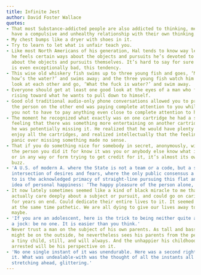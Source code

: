 ```yaml
---
title: Infinite Jest
author: David Foster Wallace
quotes:
- That most Substance-addicted people are also addicted to thinking, meaning they
  have a compulsive and unhealthy relationship with their own thinking.
- My chest bumps like a dryer with shoes in it.
- Try to learn to let what is unfair teach you.
- Like most North Americans of his generation, Hal tends to know way less about why
  he feels certain ways about the objects and pursuits he’s devoted to than he does
  about the objects and pursuits themselves. It’s hard to say for sure whether this
  is even exceptionally bad, this tendency.
- This wise old whiskery fish swims up to three young fish and goes, ‘Morning, boys,
  how’s the water?’ and swims away; and the three young fish watch him swim away and
  look at each other and go, ‘What the fuck is water?’ and swim away.
- Everyone should get at least one good look at the eyes of a man who finds himself
  rising toward what he wants to pull down to himself.
- Good old traditional audio-only phone conversations allowed you to presume that
  the person on the other end was paying complete attention to you while also permitting
  you not to have to pay anything even close to complete attention to her.
- The moment he recognized what exactly was on one cartridge he had a strong anxious
  feeling that there was something more entertaining on another cartridge and that
  he was potentially missing it. He realized that he would have plenty of time to
  enjoy all the cartridges, and realized intellectually that the feeling of deprived
  panic over missing something made no sense.
- That if you do something nice for somebody in secret, anonymously, without letting
  the person you did it for know it was you or anybody else know what it was you did
  or in any way or form trying to get credit for it, it’s almost its own form of intoxicating
  buzz.
- 'A U.S. of modern A. where the State is not a team or a code, but a sort of sloppy
  intersection of desires and fears, where the only public consensus a boy must surrender
  to is the acknowledged primacy of straight-line pursuing this flat and short-sighted
  idea of personal happiness: ‘The happy pleasure of the person alone, yes?’'
- It now lately sometimes seemed like a kind of black miracle to me that people could
  actually care deeply about a subject or pursuit, and could go on caring this way
  for years on end. Could dedicate their entire lives to it. It seemed admirable and
  at the same time pathetic. We are all dying to give our lives away to something,
  maybe.
- 'If you are an adolescent, here is the trick to being neither quite a nerd nor quite
  a jock: be no one. It is easier than you think.'
- Never trust a man on the subject of his own parents. As tall and basso as a man
  might be on the outside, he nevertheless sees his parents from the perspective of
  a tiny child, still, and will always. And the unhappier his childhood was, the more
  arrested will be his perspective on it.
- 'No one single instant of it was unendurable. Here was a second right here: he endured
  it. What was undealable-with was the thought of all the instants all lined up and
  stretching ahead, glittering.'
---
```

